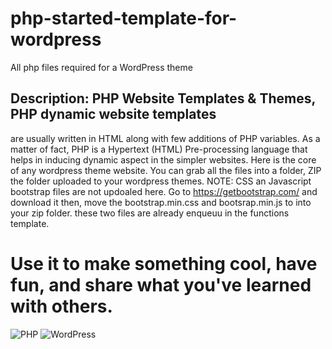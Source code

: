 # php-started-template-for-wordpress
All php files required for a WordPress theme

##  Description: PHP Website Templates & Themes, PHP dynamic website templates 
  are usually written in HTML along with few additions of PHP variables. As a matter of fact,
  PHP is a Hypertext (HTML) Pre-processing language that helps in inducing dynamic aspect in 
  the simpler websites. Here is the core of any wordpress theme website. You can grab all the files
  into a folder, ZIP the folder uploaded to your wordpress themes. NOTE: CSS an Javascript bootstrap 
  files are not updoaled here. Go to https://getbootstrap.com/ and download it then, move the bootstrap.min.css and bootsrap.min.js 
  to into your zip folder. these two files are already enqueuu in the functions template.

# Use it to make something cool, have fun, and share what you've learned with others.

![PHP](https://img.shields.io/badge/php-%23777BB4.svg?style=for-the-badge&logo=php&logoColor=white)
	![WordPress](https://img.shields.io/badge/WordPress-%23117AC9.svg?style=for-the-badge&logo=WordPress&logoColor=white)
